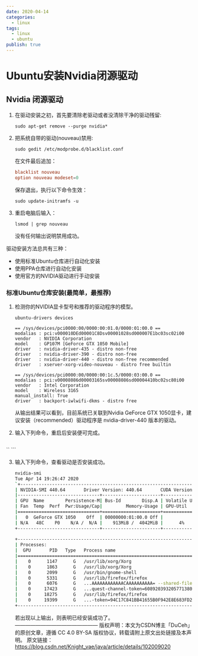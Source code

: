 ```yaml
---
date: 2020-04-14
categories:
  - linux
tags:
  - linux
  - ubuntu
publish: true
---
```


# Ubuntu安装Nvidia闭源驱动

## Nvidia 闭源驱动

1. 在驱动安装之初，首先要清除老驱动或者没清除干净的驱动残留:

    ```shell
    sudo apt-get remove --purge nvidia*
    ```

2. 把系统自带的驱动(nouveau)禁用:

    ```shell
    sudo gedit /etc/modprobe.d/blacklist.conf
    ```

    在文件最后追加：

    ```conf
    blacklist nouveau
    option nouveau modeset=0
    ```

    保存退出，执行以下命令生效：

    ```shell
    sudo update-initramfs -u
    ```

3. 重启电脑后输入：

    ```shell
    lsmod | grep nouveau
    ```

    没有任何输出说明禁用成功。


驱动安装方法总共有三种：

- 使用标准Ubuntu仓库进行自动化安装
- 使用PPA仓库进行自动化安装
- 使用官方的NVIDIA驱动进行手动安装

### 标准Ubuntu仓库安装(最简单，最推荐)

1. 检测你的NVIDIA显卡型号和推荐的驱动程序的模型。

    ```shell
    ubuntu-drivers devices

    == /sys/devices/pci0000:00/0000:00:01.0/0000:01:00.0 ==
    modalias : pci:v000010DEd00001C8Dsv00001028sd000007E1bc03sc02i00
    vendor   : NVIDIA Corporation
    model    : GP107M [GeForce GTX 1050 Mobile]
    driver   : nvidia-driver-435 - distro non-free
    driver   : nvidia-driver-390 - distro non-free
    driver   : nvidia-driver-440 - distro non-free recommended
    driver   : xserver-xorg-video-nouveau - distro free builtin

    == /sys/devices/pci0000:00/0000:00:1c.5/0000:03:00.0 ==
    modalias : pci:v00008086d00003165sv00008086sd00004410bc02sc80i00
    vendor   : Intel Corporation
    model    : Wireless 3165
    manual_install: True
    driver   : backport-iwlwifi-dkms - distro free
    ```

    从输出结果可以看到，目前系统已关联到Nvidia GeForce GTX 1050显卡，建议安装（recommended）驱动程序是 nvidia-driver-440 版本的驱动。

2. 输入下列命令，重启后安装便可完成。

    ```shell
``    ```

3. 输入下列命令，查看驱动是否安装成功。

    ```bash
    nvidia-smi
    Tue Apr 14 19:26:47 2020       
    `+-----------------------------------------------------------------------------+
    | NVIDIA-SMI 440.64       Driver Version: 440.64       CUDA Version: 10.2     |
    |-------------------------------+----------------------+----------------------+
    | GPU  Name        Persistence-M| Bus-Id        Disp.A | Volatile Uncorr. ECC |
    | Fan  Temp  Perf  Pwr:Usage/Cap|         Memory-Usage | GPU-Util  Compute M. |
    |===============================+======================+======================|
    |   0  GeForce GTX 1050    Off  | 00000000:01:00.0 Off |                  N/A |
    | N/A   48C    P0    N/A /  N/A |    913MiB /  4042MiB |      4%      Default |
    +-------------------------------+----------------------+----------------------+
                                                                                
    +-----------------------------------------------------------------------------+
    | Processes:                                                       GPU Memory |
    |  GPU       PID   Type   Process name                             Usage      |
    |=============================================================================|
    |    0      1147      G   /usr/lib/xorg/Xorg                            59MiB |
    |    0      1863      G   /usr/lib/xorg/Xorg                           358MiB |
    |    0      2099      G   /usr/bin/gnome-shell                         247MiB |
    |    0      5331      G   /usr/lib/firefox/firefox                      19MiB |
    |    0      6076      G   ...AAAAAAAAAAAACAAAAAAAAAA= --shared-files    36MiB |
    |    0     17423      G   ...quest-channel-token=6089203932057713800   143MiB |
    |    0     18275      G   /usr/lib/firefox/firefox                       1MiB |
    |    0     19399      G   ...-token=94C17C841BB41655B0F942E8E683FD26    34MiB |
    +-----------------------------------------------------------------------------+`
    ```

    若出现以上输出，则表明已经安装成功了。
————————————————
版权声明：本文为CSDN博主「DuCeh」的原创文章，遵循 CC 4.0 BY-SA 版权协议，转载请附上原文出处链接及本声明。
原文链接：https://blog.csdn.net/Knight_vae/java/article/details/102009020